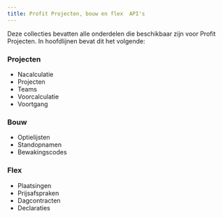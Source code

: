 ```yaml
---
title: Profit Projecten, bouw en flex  API's
---
```


Deze collecties bevatten alle onderdelen die beschikbaar zijn voor Profit Projecten. In hoofdlijnen bevat dit het volgende:

### Projecten

- Nacalculatie
- Projecten
- Teams
- Voorcalculatie
- Voortgang

### Bouw

- Optielijsten
- Standopnamen
- Bewakingscodes

### Flex

- Plaatsingen
- Prijsafspraken
- Dagcontracten
- Declaraties
